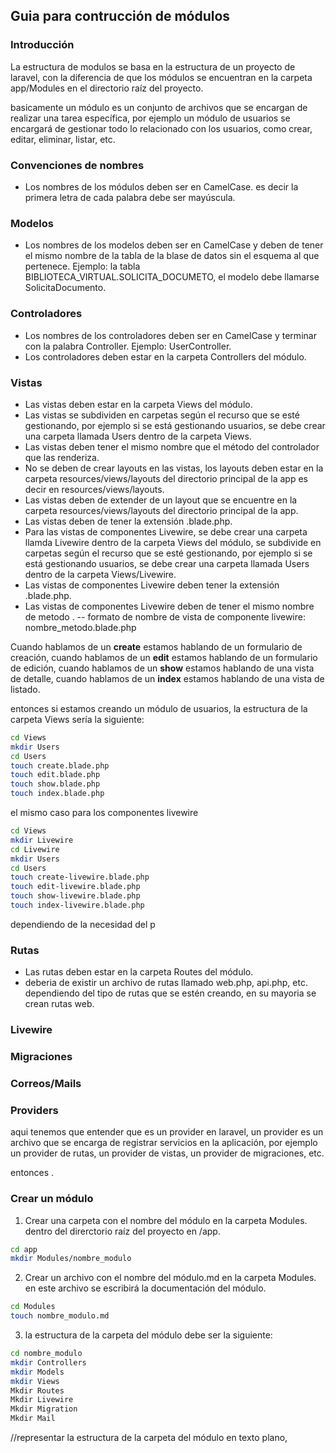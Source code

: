 ## Guia para contrucción de módulos

### Introducción
La estructura de modulos se basa en la estructura de un proyecto de laravel, con la diferencia de que los módulos se encuentran en la carpeta app/Modules en el directorio raíz del proyecto.

basicamente un módulo es un conjunto de archivos que se encargan de realizar una tarea específica, por ejemplo un módulo de usuarios se encargará de gestionar todo lo relacionado con los usuarios, como crear, editar, eliminar, listar, etc.

### Convenciones de nombres
- Los nombres de los módulos deben ser en CamelCase. es decir la primera letra de cada palabra debe ser mayúscula.


### Modelos
- Los nombres de los modelos deben ser en CamelCase y deben de tener el mismo nombre de la tabla de la blase de datos sin el esquema al que pertenece. Ejemplo: la tabla BIBLIOTECA_VIRTUAL.SOLICITA_DOCUMETO, el modelo debe llamarse SolicitaDocumento.


### Controladores
- Los nombres de los controladores deben ser en CamelCase y terminar con la palabra Controller. Ejemplo: UserController.
- Los controladores deben estar en la carpeta Controllers del módulo.
### Vistas
- Las vistas deben estar en la carpeta Views del módulo.
- Las vistas se subdividen en carpetas según el recurso que se esté gestionando, por ejemplo si se está gestionando usuarios, se debe crear una carpeta llamada Users dentro de la carpeta Views.
- Las vistas deben tener el mismo nombre que el método del controlador que las renderiza.
- No se deben de crear layouts en las vistas, los layouts deben estar en la carpeta resources/views/layouts del directorio principal de la app es decir en resources/views/layouts.
- Las vistas deben de extender de un layout que se encuentre en la carpeta resources/views/layouts del directorio principal de la app.
- Las vistas deben de tener la extensión .blade.php.
- Para las vistas de componentes Livewire, se debe crear una carpeta llamda Livewire dentro de la carpeta Views del módulo, se subdivide en carpetas según el recurso que se esté gestionando, por ejemplo si se está gestionando usuarios, se debe crear una carpeta llamada Users dentro de la carpeta Views/Livewire.
- Las vistas de componentes Livewire deben tener la extensión .blade.php.
- Las vistas de componentes Livewire deben de tener el mismo nombre de metodo .
-- formato de nombre de vista de componente livewire: nombre_metodo.blade.php

Cuando hablamos de un **create** estamos hablando de un formulario de creación, cuando hablamos de un **edit** estamos hablando de un formulario de edición, cuando hablamos de un **show** estamos hablando de una vista de detalle, cuando hablamos de un **index** estamos hablando de una vista de listado.

entonces si estamos creando un módulo de usuarios, la estructura de la carpeta Views sería la siguiente:

```bash
cd Views
mkdir Users
cd Users
touch create.blade.php
touch edit.blade.php
touch show.blade.php
touch index.blade.php
```
el mismo caso para los componentes livewire

```bash
cd Views
mkdir Livewire
cd Livewire
mkdir Users
cd Users
touch create-livewire.blade.php
touch edit-livewire.blade.php
touch show-livewire.blade.php
touch index-livewire.blade.php
```
dependiendo de la necesidad del p


### Rutas
- Las rutas deben estar en la carpeta Routes del módulo.
- deberia de existir un archivo de rutas llamado web.php, api.php, etc. dependiendo del tipo de rutas que se estén creando, en su mayoria se crean rutas web.

### Livewire


### Migraciones

### Correos/Mails

### Providers
aqui tenemos que entender que es un provider en laravel, un provider es un archivo que se encarga de registrar servicios en la aplicación, por ejemplo un provider de rutas, un provider de vistas, un provider de migraciones, etc.

entonces .



### Crear un módulo
1. Crear una carpeta con el nombre del módulo en la carpeta Modules. dentro del direrctorio raíz del proyecto en /app.

```bash
cd app
mkdir Modules/nombre_modulo
```
2. Crear un archivo con el nombre del módulo.md en la carpeta Modules. en este archivo se escribirá la documentación del módulo.
    
```bash
cd Modules
touch nombre_modulo.md
```
3. la estructura de la carpeta del módulo debe ser la siguiente:
```bash
cd nombre_modulo
mkdir Controllers
mkdir Models
mkdir Views
Mkdir Routes
Mkdir Livewire
Mkdir Migration
Mkdir Mail
```
//representar la estructura de la carpeta del módulo en texto plano, 



